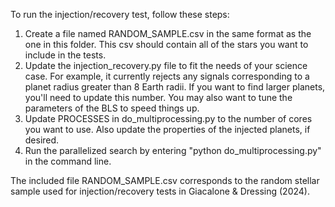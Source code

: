 To run the injection/recovery test, follow these steps:
1. Create a file named RANDOM_SAMPLE.csv in the same format as the one in this folder. This csv should contain all of the stars you want to include in the tests.
2. Update the injection_recovery.py file to fit the needs of your science case. For example, it currently rejects any signals corresponding to a planet radius greater than 8 Earth radii. If you want to find larger planets, you'll need to update this number. You may also want to tune the parameters of the BLS to speed things up.
3. Update PROCESSES in do_multiprocessing.py to the number of cores you want to use. Also update the properties of the injected planets, if desired.
4. Run the parallelized search by entering "python do_multiprocessing.py" in the command line.

The included file RANDOM_SAMPLE.csv corresponds to the random stellar sample used for injection/recovery tests in Giacalone & Dressing (2024).
